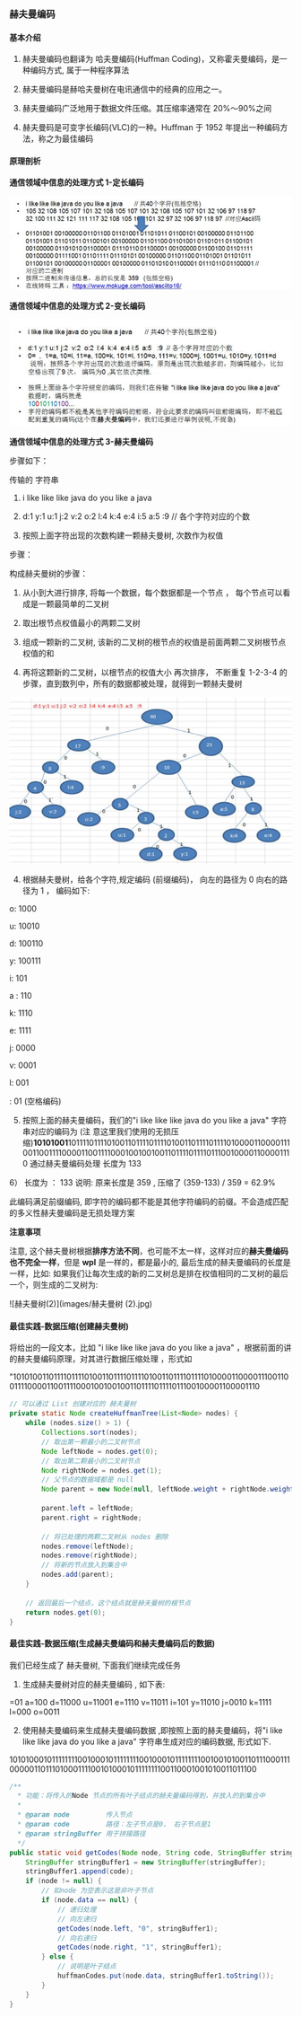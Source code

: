 ### 赫夫曼编码

#### 基本介绍

1) 赫夫曼编码也翻译为 哈夫曼编码(Huffman Coding)，又称霍夫曼编码，是一种编码方式, 属于一种程序算法 

2) 赫夫曼编码是赫哈夫曼树在电讯通信中的经典的应用之一。 

3) 赫夫曼编码广泛地用于数据文件压缩。其压缩率通常在 20%～90%之间 

4) 赫夫曼码是可变字长编码(VLC)的一种。Huffman 于 1952 年提出一种编码方法，称之为最佳编码

#### 原理剖析

**通信领域中信息的处理方式 1-定长编码**

![定长编码](images/定长编码.jpg)

**通信领域中信息的处理方式 2-变长编码**

![变长编码](images/变长编码.jpg)

**通信领域中信息的处理方式 3-赫夫曼编码**

步骤如下：

传输的 字符串 

1) i like like like java do you like a java 

2) d:1 y:1 u:1 j:2 v:2 o:2 l:4 k:4 e:4 i:5 a:5 :9 // 各个字符对应的个数 

3) 按照上面字符出现的次数构建一颗赫夫曼树, 次数作为权值 

步骤： 

构成赫夫曼树的步骤： 

1) 从小到大进行排序, 将每一个数据，每个数据都是一个节点 ， 每个节点可以看成是一颗最简单的二叉树 

2) 取出根节点权值最小的两颗二叉树 

3) 组成一颗新的二叉树, 该新的二叉树的根节点的权值是前面两颗二叉树根节点权值的和 

4) 再将这颗新的二叉树，以根节点的权值大小 再次排序， 不断重复 1-2-3-4 的步骤，直到数列中，所有的数据都被处理，就得到一颗赫夫曼树

![赫夫曼树](images/赫夫曼树.jpg)

4) 根据赫夫曼树，给各个字符,规定编码 (前缀编码)， 向左的路径为 0 向右的路径为 1 ， 编码如下: 

o: 1000 

u: 10010 

d: 100110 

y: 100111 

i: 101 

a : 110 

k: 1110 

e: 1111 

j: 0000 

v: 0001 

l: 001 

 : 01 (空格编码)

5) 按照上面的赫夫曼编码，我们的"i like like like java do you like a java" 字符串对应的编码为 (注 意这里我们使用的无损压缩)**10101001**10111101111010011011110111101001101111011110100001100001110011001111000011001111000100100100110111101111011100100001100001110 通过赫夫曼编码处理 长度为 133 

6） 长度为 ： 133 说明: 原来长度是 359 , 压缩了 (359-133) / 359 = 62.9%

此编码满足前缀编码, 即字符的编码都不能是其他字符编码的前缀。不会造成匹配的多义性赫夫曼编码是无损处理方案

**注意事项** 

注意, 这个赫夫曼树根据**排序方法不同**，也可能不太一样，这样对应的**赫夫曼编码也不完全一样**，但是 **wpl** 是一样的，都是最小的, 最后生成的赫夫曼编码的长度是一样，比如: 如果我们让每次生成的新的二叉树总是排在权值相同的二叉树的最后一个，则生成的二叉树为: 

![赫夫曼树(2)](images/赫夫曼树 (2).jpg)

#### 最佳实践-数据压缩(创建赫夫曼树)

将给出的一段文本，比如 "i like like like java do you like a java" ，根据前面的讲的赫夫曼编码原理，对其进行数据压缩处理 ，形式如 

"1010100110111101111010011011110111101001101111011110100001100001110011001111000011001111000100100100110111101111011100100001100001110 



```java
// 可以通过 List 创建对应的 赫夫曼树
private static Node createHuffmanTree(List<Node> nodes) {
    while (nodes.size() > 1) {
        Collections.sort(nodes);
        // 取出第一颗最小的二叉树节点
        Node leftNode = nodes.get(0);
        // 取出第二颗最小的二叉树节点
        Node rightNode = nodes.get(1);
        // 父节点的数据域都是 null
        Node parent = new Node(null, leftNode.weight + rightNode.weight);

        parent.left = leftNode;
        parent.right = rightNode;

        // 将已处理的两颗二叉树从 nodes 删除
        nodes.remove(leftNode);
        nodes.remove(rightNode);
        // 将新的节点放入到集合中
        nodes.add(parent);
    }

    // 返回最后一个结点，这个结点就是赫夫曼树的根节点
    return nodes.get(0);
}
```

#### 最佳实践-数据压缩(生成赫夫曼编码和赫夫曼编码后的数据)

我们已经生成了 赫夫曼树, 下面我们继续完成任务 

1) 生成赫夫曼树对应的赫夫曼编码 , 如下表: 

 =01 a=100 d=11000 u=11001 e=1110 v=11011 i=101 y=11010 j=0010 k=1111 l=000 o=0011 

2) 使用赫夫曼编码来生成赫夫曼编码数据 ,即按照上面的赫夫曼编码，将"i like like like java do you like a java" 字符串生成对应的编码数据, 形式如下. 

1010100010111111110010001011111111001000101111111100100101001101110001110000011011101000111100101000101111111100110001001010011011100 

```java
/**
  * 功能：将传入的Node 节点的所有叶子结点的赫夫曼编码得到，并放入的到集合中
  *
  * @param node         传入节点
  * @param code         路径：左子节点是0， 右子节点是1
  * @param stringBuffer 用于拼接路径
  */
public static void getCodes(Node node, String code, StringBuffer stringBuffer) {
    StringBuffer stringBuffer1 = new StringBuffer(stringBuffer);
    stringBuffer1.append(code);
    if (node != null) {
        // 如node 为空表示这是非叶子节点
        if (node.data == null) {
            // 递归处理
            // 向左递归
            getCodes(node.left, "0", stringBuffer1);
            // 向右递归
            getCodes(node.right, "1", stringBuffer1);
        } else {
            // 说明是叶子结点
            huffmanCodes.put(node.data, stringBuffer1.toString());
        }
    }
}
```







